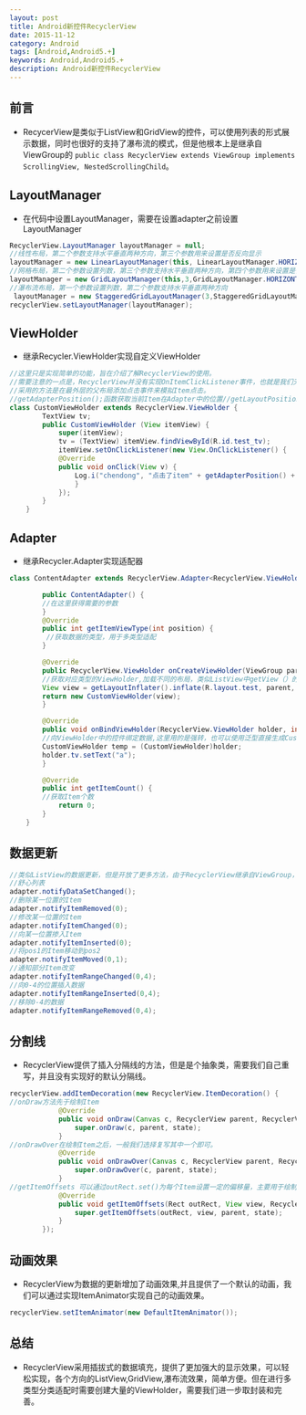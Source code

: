 ```yaml
---
layout: post
title: Android新控件RecyclerView
date: 2015-11-12
category: Android
tags: [Android,Android5.+]
keywords: Android,Android5.+
description: Android新控件RecyclerView
---
```


## 前言
- RecycerView是类似于ListView和GridView的控件，可以使用列表的形式展示数据，同时也很好的支持了瀑布流的模式，但是他根本上是继承自ViewGroup的
`public class RecyclerView extends ViewGroup implements ScrollingView, NestedScrollingChild`。

## LayoutManager
- 在代码中设置LayoutManager，需要在设置adapter之前设置LayoutManager

```java
RecyclerView.LayoutManager layoutManager = null;
//线性布局，第二个参数支持水平垂直两种方向，第三个参数用来设置是否反向显示
layoutManager = new LinearLayoutManager(this, LinearLayoutManager.HORIZONTAL, false);
//网格布局，第二个参数设置列数，第三个参数支持水平垂直两种方向，第四个参数用来设置是否反向显示
layoutManager = new GridLayoutManager(this,3,GridLayoutManager.HORIZONTAL,false);
//瀑布流布局，第一个参数设置列数，第二个参数支持水平垂直两种方向
 layoutManager = new StaggeredGridLayoutManager(3,StaggeredGridLayoutManager.VERTICAL);
recyclerView.setLayoutManager(layoutManager);
```

## ViewHolder
- 继承Recycler.ViewHolder实现自定义ViewHolder

```java
//这里只是实现简单的功能，旨在介绍了解RecyclerView的使用。
//需要注意的一点是，RecyclerView并没有实现OnItemClickListener事件，也就是我们无法直接获得Item的点击事件。
//采用的方法是在最外层的父布局添加点击事件来模拟Item点击。
//getAdapterPosition();函数获取当前Item在Adapter中的位置//getLayoutPosition());函数获得当前Item在布局中的位置
class CustomViewHolder extends RecyclerView.ViewHolder {
        TextView tv;
        public CustomViewHolder (View itemView) {
            super(itemView);
            tv = (TextView) itemView.findViewById(R.id.test_tv);
            itemView.setOnClickListener(new View.OnClickListener() {
            @Override
            public void onClick(View v) {
                Log.i("chendong", "点击了item" + getAdapterPosition() + "   layout --"+getLayoutPosition());
				}
	        });
        }
    }
```


## Adapter
- 继承Recycler.Adapter实现适配器

```java
class ContentAdapter extends RecyclerView.Adapter<RecyclerView.ViewHolder> {

        public ContentAdapter() {
        //在这里获得需要的参数
        }
        @Override
        public int getItemViewType(int position) {
         //获取数据的类型，用于多类型适配
        }

        @Override
        public RecyclerView.ViewHolder onCreateViewHolder(ViewGroup parent, int viewType) {
        //获取对应类型的ViewHolder,加载不同的布局，类似ListView中getView（）的代码，示例代码：
        View view = getLayoutInflater().inflate(R.layout.test, parent, false);
        return new CustomViewHolder(view);
        }

        @Override
        public void onBindViewHolder(RecyclerView.ViewHolder holder, int position) {
        //向ViewHolder中的控件绑定数据,这里用的是强转，也可以使用泛型直接生成CustomViewHolder，但是多类型适配时还是需要强转。
        CustomViewHolder temp = (CustomViewHolder)holder;
        holder.tv.setText("a");
        }

        @Override
        public int getItemCount() {
        //获取Item个数
            return 0;
        }
    }
```


## 数据更新
```java
//类似ListView的数据更新，但是开放了更多方法，由于RecyclerView继承自ViewGroup，可以轻松实现对其中每一个控件的操作，而不用更新整个列表。
//舒心列表
adapter.notifyDataSetChanged();
//删除某一位置的Item
adapter.notifyItemRemoved(0);
//修改某一位置的Item
adapter.notifyItemChanged(0);
//向某一位置掺入Item
adapter.notifyItemInserted(0);
//将pos1的Item移动到pos2
adapter.notifyItemMoved(0,1);
//通知部分Item改变
adapter.notifyItemRangeChanged(0,4);
//向0-4的位置插入数据
adapter.notifyItemRangeInserted(0,4);
//移除0-4的数据
adapter.notifyItemRangeRemoved(0,4);
```


## 分割线
- RecyclerView提供了插入分隔线的方法，但是是个抽象类，需要我们自己重写，并且没有实现好的默认分隔线。
```java
recyclerView.addItemDecoration(new RecyclerView.ItemDecoration() {
//onDraw方法先于绘制Item
            @Override
            public void onDraw(Canvas c, RecyclerView parent, RecyclerView.State state) {
                super.onDraw(c, parent, state);
            }
//onDrawOver在绘制Item之后，一般我们选择复写其中一个即可。
            @Override
            public void onDrawOver(Canvas c, RecyclerView parent, RecyclerView.State state) {
                super.onDrawOver(c, parent, state);
            }
//getItemOffsets 可以通过outRect.set()为每个Item设置一定的偏移量，主要用于绘制
            @Override
            public void getItemOffsets(Rect outRect, View view, RecyclerView parent, RecyclerView.State state) {
                super.getItemOffsets(outRect, view, parent, state);
            }
        });
```
##  动画效果 
- RecyclerView为数据的更新增加了动画效果,并且提供了一个默认的动画，我们可以通过实现ItemAnimator实现自己的动画效果。

```java
recyclerView.setItemAnimator(new DefaultItemAnimator());
```


## 总结
- RecyclerView采用插拔式的数据填充，提供了更加强大的显示效果，可以轻松实现，各个方向的ListView,GridView,瀑布流效果，简单方便。但在进行多类型分类适配时需要创建大量的ViewHolder，需要我们进一步取封装和完善。

